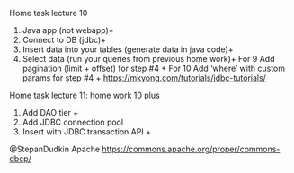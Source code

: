 Home task lecture 10
1. Java app (not webapp)+
2. Connect to DB (jdbc)+
3. Insert data into your tables (generate data in java code)+
4. Select data (run your queries from previous home work)+
For 9
Add pagination (limit + offset) for step #4 +
For 10
Add ‘where’ with custom params for step #4 +
https://mkyong.com/tutorials/jdbc-tutorials/

Home task lecture 11: home work 10 plus
1. Add DAO tier +
2. Add JDBC connection pool
3. Insert with JDBC transaction API +

@StepanDudkin Apache
https://commons.apache.org/proper/commons-dbcp/

